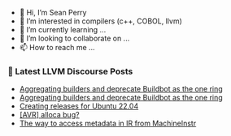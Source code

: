 - 👋 Hi, I’m Sean Perry
- 👀 I’m interested in compilers (c++, COBOL, llvm)
- 🌱 I’m currently learning ...
- 💞️ I’m looking to collaborate on ...
- 📫 How to reach me ...

<!---
s66perry/s66perry is a ✨ special ✨ repository because its `README.md` (this file) appears on your GitHub profile.
You can click the Preview link to take a look at your changes.
--->
### 📕 Latest LLVM Discourse Posts

<!-- DISCOURSE-LLVM:START -->
- [Aggregating builders and deprecate Buildbot as the one ring](https://discourse.llvm.org/t/aggregating-builders-and-deprecate-buildbot-as-the-one-ring/67086#post_3)
- [Aggregating builders and deprecate Buildbot as the one ring](https://discourse.llvm.org/t/aggregating-builders-and-deprecate-buildbot-as-the-one-ring/67086#post_2)
- [Creating releases for Ubuntu 22.04](https://discourse.llvm.org/t/creating-releases-for-ubuntu-22-04/67087#post_1)
- [[AVR] alloca bug?](https://discourse.llvm.org/t/avr-alloca-bug/67080#post_3)
- [The way to access metadata in IR from MachineInstr](https://discourse.llvm.org/t/the-way-to-access-metadata-in-ir-from-machineinstr/67077#post_2)
<!-- DISCOURSE-LLVM:END -->
